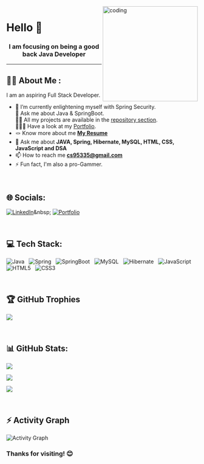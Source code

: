 <!-- ### Hello, I'm Akash Vishwakarma! 👋 -->

<!-- <h1>Hello, I'm Akash Vishwakarma! </h1> -->
<img align="right" alt="coding" width="250" height="250" src="https://c.tenor.com/X7-d8mQPKCUAAAAM/computer-yeah.gif">

<h1 align="left">Hello 👋</h1>
<h3 align="center">I am focusing on being a good back Java Developer</h3>

---



## :man_technologist: About Me :

I am an aspiring Full Stack Developer.

- 🌱 I’m currently enlightening myself with Spring Security.
  <br>
  💬 Ask me about Java & SpringBoot.
  <br>
  👨‍💻 All my projects are available in the [repository section]([https://github.com/akashvishwakarma27?tab=repositories](https://github.com/chandanSingh0?tab=repositories)).
  <br>
  👨🏻‍🎓 Have a look at my [Portfolio](https://chandanSingh0.github.io/).
  <br>
- 🪢 Know more about me **[My Resume]([https://drive.google.com/file/d/1phf6HQaA4cyvHQ8Y0OCw3RjRFSxZ8X_H/view?usp=drive_link](https://drive.google.com/file/d/1pb95uex7APotSrkM725RJuLUkIOFruwd/view?usp=sharing))**
  <br>
- 💬 Ask me about **JAVA, Spring, Hibernate, MySQL, HTML, CSS, JavaScript and DSA**
  <br>
- 📫 How to reach me **cs95335@gmail.com**
  <br>
- ⚡ Fun fact, I'm also a pro-Gammer.

<br>

## 🌐 Socials:



[![LinkedIn](https://img.shields.io/badge/LinkedIn-%230077B5.svg?logo=linkedin&logoColor=white)]([https://linkedin.com/in/akash-vishwakarma-117129252](https://www.linkedin.com/in/chandan-singh-5b0b95244/))&nbsp;
[![Portfolio](https://img.shields.io/badge/Portfolio-%231DA1F2.svg?logo=Portfolio&logoColor=white)](https://chandanSingh0.github.io/)&nbsp;

<br>

## 💻 Tech Stack:

![Java](https://img.shields.io/badge/java-%23ED8B00.svg?style=for-the-badge&logo=java&logoColor=white)&nbsp;&nbsp;
![Spring](https://img.shields.io/badge/spring-%23ED8B00.svg?style=for-the-badge&logo=spring&logoColor=white)&nbsp;&nbsp;
![SpringBoot](https://img.shields.io/badge/springboot-%236DB33F.svg?style=for-the-badge&logo=spring&logoColor=white)&nbsp;&nbsp;
![MySQL](https://img.shields.io/badge/mysql-%2300f.svg?style=for-the-badge&logo=mysql&logoColor=white)&nbsp;&nbsp;
![Hibernate](https://img.shields.io/badge/hibernate-bcae79?style=for-the-badge&logo=hibernate&logoColor=white)&nbsp;&nbsp;
![JavaScript](https://img.shields.io/badge/javascript-%23323330.svg?style=for-the-badge&logo=javascript&logoColor=%23F7DF1E)&nbsp;&nbsp;
![HTML5](https://img.shields.io/badge/html5-%23E34F26.svg?style=for-the-badge&logo=html5&logoColor=white)&nbsp;&nbsp;
![CSS3](https://img.shields.io/badge/css3-%231572B6.svg?style=for-the-badge&logo=css3&logoColor=white)&nbsp;&nbsp;

<br>

## 🏆 GitHub Trophies

![](https://github-profile-trophy.vercel.app/?username=chandanSingh0&theme=radical&no-frame=false&no-bg=false&margin-w=4)

<br>

## 📊 GitHub Stats:

<!-- Total Stats -->

![](https://github-readme-stats-sigma-five.vercel.app/api?username=chandanSingh0&theme=gotham&hide_border=false&include_all_commits=false&count_private=true)<br/>

<!-- Streak Stats -->

![](https://github-readme-streak-stats.herokuapp.com/?user=chandanSingh0&theme=gotham&hide_border=false)<br/>

<!-- Top Languages -->

![](https://github-readme-stats-sigma-five.vercel.app/api/top-langs/?username=chandanSingh0&theme=gotham&hide_border=false&include_all_commits=false&count_private=true&layout=compact)

<br>

## ⚡ Activity Graph

<img alt="Activity Graph" src="https://github-readme-activity-graph.vercel.app/graph?username=chandanSingh0&theme=gotham&hide_border=true"/>

### Thanks for visiting! 😊

